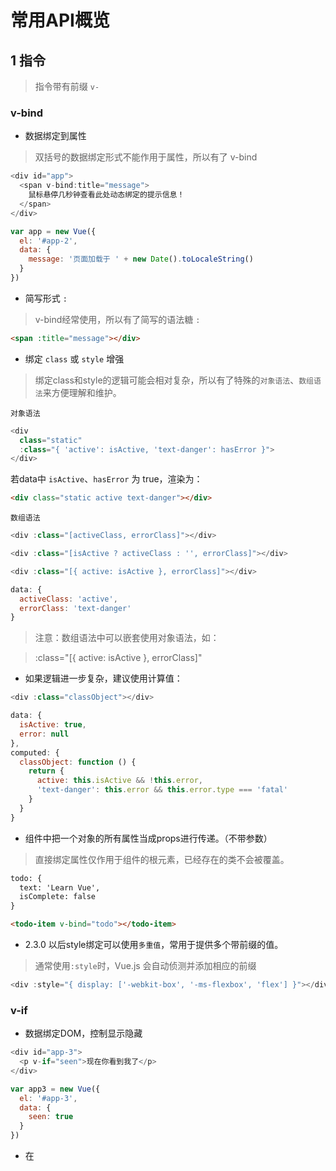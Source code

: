 # 常用API概览

<!-- toc -->

## 1 指令

> 指令带有前缀 `v-`

### v-bind

- 数据绑定到属性

> 双括号的数据绑定形式不能作用于属性，所以有了 v-bind

```js
<div id="app">
  <span v-bind:title="message">
    鼠标悬停几秒钟查看此处动态绑定的提示信息！
  </span>
</div>
```

```js
var app = new Vue({
  el: '#app-2',
  data: {
    message: '页面加载于 ' + new Date().toLocaleString()
  }
})
```

- 简写形式 `:`

> v-bind经常使用，所以有了简写的语法糖 `:`

```html
<span :title="message"></div>
```

- 绑定 `class` 或 `style` 增强

> 绑定class和style的逻辑可能会相对复杂，所以有了特殊的`对象语法`、`数组语法`来方便理解和维护。

`对象语法`

```js
<div
  class="static"
  :class="{ 'active': isActive, 'text-danger': hasError }">
</div>
```

若data中 `isActive`、`hasError` 为 true，渲染为：

```html
<div class="static active text-danger"></div>
```

`数组语法`

```js
<div :class="[activeClass, errorClass]"></div>

<div :class="[isActive ? activeClass : '', errorClass]"></div>

<div :class="[{ active: isActive }, errorClass]"></div>
```

```js
data: {
  activeClass: 'active',
  errorClass: 'text-danger'
}
```

> 注意：数组语法中可以嵌套使用对象语法，如：

> :class="[{ active: isActive }, errorClass]"

- 如果逻辑进一步复杂，建议使用计算值：

```js
<div :class="classObject"></div>
```

```js
data: {
  isActive: true,
  error: null
},
computed: {
  classObject: function () {
    return {
      active: this.isActive && !this.error,
      'text-danger': this.error && this.error.type === 'fatal'
    }
  }
}
```

- 组件中把一个对象的所有属性当成props进行传递。（不带参数）

> 直接绑定属性仅作用于组件的根元素，已经存在的类不会被覆盖。

```html
todo: {
  text: 'Learn Vue',
  isComplete: false
}

<todo-item v-bind="todo"></todo-item>
```

- 2.3.0 以后style绑定可以使用`多重值`，常用于提供多个带前缀的值。

> 通常使用`:style`时，Vue.js 会自动侦测并添加相应的前缀

```js
<div :style="{ display: ['-webkit-box', '-ms-flexbox', 'flex'] }"></div>
```

### v-if

- 数据绑定DOM，控制显示隐藏

```js
<div id="app-3">
  <p v-if="seen">现在你看到我了</p>
</div>
```

```js
var app3 = new Vue({
  el: '#app-3',
  data: {
    seen: true
  }
})
```

- 在 <template> 元素上使用 v-if 条件渲染分组

```js
<template v-if="ok">
  <h1>Title</h1>
  <p>Paragraph 1</p>
  <p>Paragraph 2</p>
</template>
```

> <template> 为不可见的包裹元素，最终的渲染结果不包含 <template> 元素。

### v-else

通常和 v-if 搭配使用

```js
<h1 v-if="ok">Yes</h1>
<h1 v-else>No</h1>
```

### v-else-if

> 2.10 新增

```js
<div v-if="type === 'A'">
  A
</div>
<div v-else-if="type === 'B'">
  B
</div>
<div v-else-if="type === 'C'">
  C
</div>
<div v-else>
  Not A/B/C
</div>
```

### v-show

用于根据条件展示元素，用法大致一样

```js
<h1 v-show="ok">Hello!</h1>
```

> 一般来说，v-if 有更高的切换开销，而 v-show 有更高的初始渲染开销。因此，如果需要非常频繁地切换，则使用 v-show 较好；如果在运行时条件很少改变，则使用 v-if 较好。

> 当 v-if 与 v-for 一起使用时，v-for 具有比 v-if 更高的优先级。


### v-for

绑定DOM，控制循环输出列表类结构。

- 实例: 使用数组数据

```js
<div id="app-4">
  <ol>
    <!-- 亦可用 of 代替 in -->
    <li v-for="todo in todos">
      {{ todo.text }}
    </li>
  </ol>
</div>

<!-- 使用第二个参数，作为索引 -->
<li v-for="(item, index) in items">
  {{ index }} - {{ item.message }}
</li>
```

```js
var app4 = new Vue({
  el: '#app-4',
  data: {
    todos: [
      { text: '学习 JavaScript' },
      { text: '学习 Vue' },
      { text: '整个牛项目' }
    ]
  }
})
```

- 另一个实例：使用单个对象作为数据

```js
<li v-for="value in object">
  {{ value }}
</li>

<!-- 使用第二个参数 -->
<li v-for="(value, key) in object">
  {{ key }}: {{ value }}
</li>

<!-- 使用第三个参数，作为索引 -->
<li v-for="(value, key, index) in object">
  {{ index }}. {{ key }}: {{ value }}
</li>
```

```js
var app = new Vue({
  el: '#app',
  data: {
    object: {
      firstName: 'John',
      lastName: 'Doe',
      age: 30
    }
  }
})
```

- 一段取值范围

```js
<span v-for="n in 10">{{ n }}</span>
```

> 建议尽可能在使用 v-for 时提供 `key`，除非遍历输出的 DOM 内容非常简单，或者是刻意依赖默认行为以获取性能上的提升。

> 当它们处于同一节点，v-for 的优先级比 v-if 更高，这意味着 v-if 将分别重复运行于每个 v-for 循环中。   

> 2.2.0+ 的版本里，当在组件中使用 v-for 时，key 现在是必须的。

### v-on:

用来为用户交互绑定事件

```js
<div id="app-5">
  <p>{{ message }}</p>
  <button v-on:click="reverseMessage">逆转消息</button>
</div>
```

```js
var app5 = new Vue({
  el: '#app-5',
  data: {
    message: 'Hello Vue.js!'
  },
  methods: {
    reverseMessage: function () {
      this.message = this.message.split('').reverse().join('')
    }
  }
})
```

> v-on经常使用，缩写形式：

```js
<button @click="reverseMessage">逆转消息</button>
```

### v-model

实现表单输入和应用状态之间的双向绑定。

```js
<div id="app-6">
  <p>{{ message }}</p>
  <input v-model="message">
</div>
```

```js
var app6 = new Vue({
  el: '#app-6',
  data: {
    message: 'Hello Vue!'
  }
})
```

### v-once

执行一次性地插值，当数据改变时，插值处的内容不会更新，会影响到该节点上所有的数据绑定：

```js
<span v-once>这个将不会改变：{{ msg }}</span>
```

### v-html

用于渲染HTML片段。

```js
<!-- 转化为普通文本 -->
<span>{{ rawHtml }}</span>

<!-- 渲染为HTML -->
<span v-html="rawHtml"></span>
```

## 2 实例属性和方法

> 带有前缀 `$`，通常在组件挂在后，才能使用实例方法和属性。

### $data

返回当前组件当前的 data

### $el

返回当前组件的 dom 节点

### $watch

观察一个值的变化，观察的这个值一变化的话，那么就执行function里面的语句

```js
var vm = new Vue({
   el: '#watch',
   data: {
      firstName: 'a',
      lastName: 'fei',
      fullName: 'a fei'
    },
    watch: {
      firstName: function (val) {
        this.fullName = val + ' ' + this.lastName
      },
      lastName: function (val) {
        this.fullName = this.firstName + ' ' + val
      }
    }
  })
```

### $set

全局 `Vue.set` 的别名，作用一致

```js
Vue.set(vm.xx, 'age', 27)

vm.$set(vm.xx, 'age', 27)
```

### $on(eventName)

为实例监听事件

### $emit(eventName)

为实例触发事件

### $root

子组件访问根组件，如果当前实例没有父实例，此实例将会是其自已。

### $parent

父链，子组件访问父组件使用。

### $children

子索引，返回所有子组件的实例，是一个数组。

### $ref

有时候组件过多的话，就很记清各个组件的顺序与位置，所以通过给子组件一个索引ID，可以访问单个子组件。

## 3 修饰符

> 以 `.` 指明的特殊后缀

### .prevent

触发的事件调用 `event.preventDefault()`

```js
<form v-on:submit.prevent="onSubmit">...</form>
```
